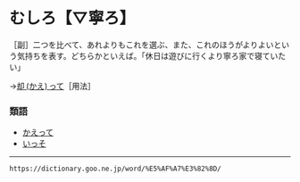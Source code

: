 # むしろ【▽寧ろ】

［副］二つを比べて、あれよりもこれを選ぶ、また、これのほうがよりよいという気持ちを表す。どちらかといえば。「休日は遊びに行くより寧ろ家で寝ていたい」

→[却 (かえ) って](https://dictionary.goo.ne.jp/word/%E5%8D%B4%E3%81%A3%E3%81%A6/#jn-37434)［用法］

### 類語

-   [かえって](https://dictionary.goo.ne.jp/word/%E5%8D%B4%E3%81%A3%E3%81%A6/#jn-37434)
-   [いっそ](https://dictionary.goo.ne.jp/word/%E3%81%84%E3%81%A3%E3%81%9D/#jn-13439)

---
`https://dictionary.goo.ne.jp/word/%E5%AF%A7%E3%82%8D/`
